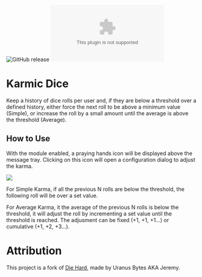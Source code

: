 ![GitHub release](https://img.shields.io/github/release-date/mclemente/fvtt-karma)
![GitHub Releases](https://img.shields.io/github/downloads/mclemente/fvtt-karma/latest/module.zip)

# Karmic Dice

Keep a history of dice rolls per user and, if they are below a threshold over a defined history, either force the next roll to be above a minimum value (Simple), or increase the roll by a small amount until the average is above the threshold (Average).

## How to Use

With the module enabled, a praying hands icon will be displayed above the message tray. Clicking on this icon will open a configuration dialog to adjust the karma.

![](docs/die-hard-karma-0.jpg)

For Simple Karma, if all the previous N rolls are below the threshold, the following roll will be over a set value.

For Average Karma, it the average of the previous N rolls is below the threshold, it will adjust the roll by incrementing a set value until the threshold is reached. The adjusment can be fixed (+1, +1, +1...) or cumulative (+1, +2, +3...).

# Attribution

This project is a fork of [Die Hard](https://github.com/UranusBytes/foundry-die-hard), made by Uranus Bytes AKA Jeremy.
